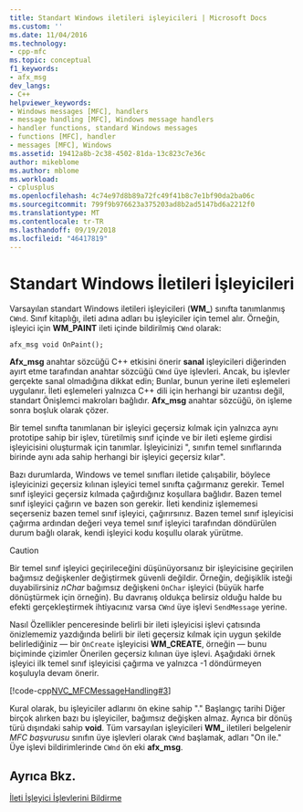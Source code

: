 ```yaml
---
title: Standart Windows iletileri işleyicileri | Microsoft Docs
ms.custom: ''
ms.date: 11/04/2016
ms.technology:
- cpp-mfc
ms.topic: conceptual
f1_keywords:
- afx_msg
dev_langs:
- C++
helpviewer_keywords:
- Windows messages [MFC], handlers
- message handling [MFC], Windows message handlers
- handler functions, standard Windows messages
- functions [MFC], handler
- messages [MFC], Windows
ms.assetid: 19412a8b-2c38-4502-81da-13c823c7e36c
author: mikeblome
ms.author: mblome
ms.workload:
- cplusplus
ms.openlocfilehash: 4c74e97d8b89a72fc49f41b8c7e1bf90da2ba06c
ms.sourcegitcommit: 799f9b976623a375203ad8b2ad5147bd6a2212f0
ms.translationtype: MT
ms.contentlocale: tr-TR
ms.lasthandoff: 09/19/2018
ms.locfileid: "46417819"
---
```

# <a name="handlers-for-standard-windows-messages"></a>Standart Windows İletileri İşleyicileri

Varsayılan standart Windows iletileri işleyicileri (**WM_**) sınıfta tanımlanmış `CWnd`. Sınıf kitaplığı, ileti adına adları bu işleyiciler için temel alır. Örneğin, işleyici için **WM_PAINT** ileti içinde bildirilmiş `CWnd` olarak:

`afx_msg void OnPaint();`

**Afx_msg** anahtar sözcüğü C++ etkisini önerir **sanal** işleyicileri diğerinden ayırt etme tarafından anahtar sözcüğü `CWnd` üye işlevleri. Ancak, bu işlevler gerçekte sanal olmadığına dikkat edin; Bunlar, bunun yerine ileti eşlemeleri uygulanır. İleti eşlemeleri yalnızca C++ dili için herhangi bir uzantısı değil, standart Önişlemci makroları bağlıdır. **Afx_msg** anahtar sözcüğü, ön işleme sonra boşluk olarak çözer.

Bir temel sınıfta tanımlanan bir işleyici geçersiz kılmak için yalnızca aynı prototipe sahip bir işlev, türetilmiş sınıf içinde ve bir ileti eşleme girdisi işleyicisini oluşturmak için tanımlar. İşleyicinizi ", sınıfın temel sınıflarında birinde aynı ada sahip herhangi bir işleyici geçersiz kılar".

Bazı durumlarda, Windows ve temel sınıfları iletide çalışabilir, böylece işleyicinizi geçersiz kılınan işleyici temel sınıfta çağırmanız gerekir. Temel sınıf işleyici geçersiz kılmada çağırdığınız koşullara bağlıdır. Bazen temel sınıf işleyici çağırın ve bazen son gerekir. İleti kendiniz işlememesi seçerseniz bazen temel sınıf işleyici, çağırırsınız. Bazen temel sınıf işleyicisi çağırma ardından değeri veya temel sınıf işleyici tarafından döndürülen durum bağlı olarak, kendi işleyici kodu koşullu olarak yürütme.

> [!CAUTION]
>  Bir temel sınıf işleyici geçirileceğini düşünüyorsanız bir işleyicisine geçirilen bağımsız değişkenler değiştirmek güvenli değildir. Örneğin, değişiklik isteği duyabilirsiniz *nChar* bağımsız değişkeni `OnChar` işleyici (büyük harfe dönüştürmek için örneğin). Bu davranış oldukça belirsiz olduğu halde bu efekti gerçekleştirmek ihtiyacınız varsa `CWnd` üye işlevi `SendMessage` yerine.

Nasıl Özellikler penceresinde belirli bir ileti işleyicisi işlevi çatısında önizlememiz yazdığında belirli bir ileti geçersiz kılmak için uygun şekilde belirlediğiniz — bir `OnCreate` işleyicisi **WM_CREATE**, örneğin — bunu biçiminde çizimler Önerilen geçersiz kılınan üye işlevi. Aşağıdaki örnek işleyici ilk temel sınıf işleyicisi çağırma ve yalnızca -1 döndürmeyen koşuluyla devam önerir.

[!code-cpp[NVC_MFCMessageHandling#3](../mfc/codesnippet/cpp/handlers-for-standard-windows-messages_1.cpp)]

Kural olarak, bu işleyiciler adlarını ön ekine sahip "." Başlangıç tarihi Diğer birçok alırken bazı bu işleyiciler, bağımsız değişken almaz. Ayrıca bir dönüş türü dışındaki sahip **void**. Tüm varsayılan işleyicileri **WM_** iletileri belgelenir *MFC başvurusu* sınıfın üye işlevleri olarak `CWnd` başlamak, adları "On ile." Üye işlevi bildirimlerinde `CWnd` ön eki **afx_msg**.

## <a name="see-also"></a>Ayrıca Bkz.

[İleti İşleyici İşlevlerini Bildirme](../mfc/declaring-message-handler-functions.md)
